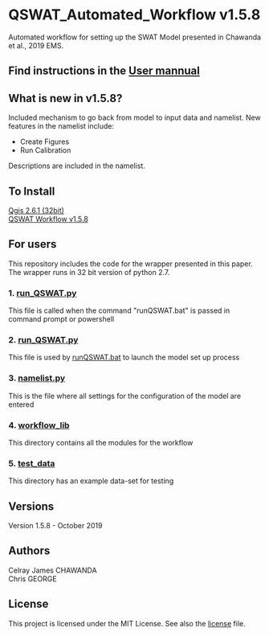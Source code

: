 # QSWAT_Automated_Workflow v1.5.8

Automated workflow for setting up the SWAT Model presented in Chawanda et al., 2019 EMS. 
## Find instructions in the [User mannual](./manual.pdf)

## What is new in v1.5.8?
Included mechanism to go back from model to input data and namelist.
New features in the namelist include:
   * Create Figures
   * Run Calibration

Descriptions are included in the namelist.

## To Install
[Qgis 2.6.1 (32bit)](http://qgis.org/downloads/QGIS-OSGeo4W-2.6.1-1-Setup-x86.exe)   
[QSWAT Workflow v1.5.8](https://swat.tamu.edu/media/115805/qswatinstall15.zip)   

## For users
This repository includes the code for the wrapper presented in this paper. The wrapper runs in 32 bit version of python 2.7.

### 1. [run_QSWAT.py](./run_QSWAT.py) 
This file is called when the command "runQSWAT.bat" is passed in command prompt or powershell

### 2. [run_QSWAT.py](./run_QSWAT.py) 
This file is used by [runQSWAT.bat](./runQSWAT.bat) to launch the model set up process

### 3. [namelist.py](./namelist.py)
This is the file where all settings for the configuration of the model are entered

### 4. [workflow_lib](./workflow_lib)
This directory contains all the modules for the  workflow

### 5. [test_data](./test_data)
This directory has an example data-set for testing 

## Versions
Version 1.5.8 - October 2019

## Authors
Celray James CHAWANDA   
Chris GEORGE

## License
This project is licensed under the MIT License. See also the [license](./LICENSE) file.

